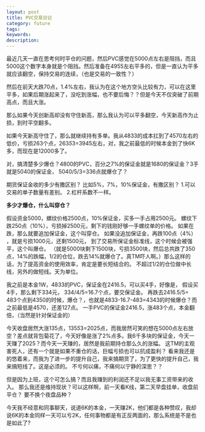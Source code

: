 ```yaml
---
layout: post
title: PVC交易日记
category: future
tags: 
keywords: 
description: 
---
```




最近几天一直在思考何时平仓的问题，然后PVC感觉在5000点左右是阻挡，而且5000这个数字本身就是个阻挡。然后准备在4955左右平多的，但是一直认为平多就应该翻空，保持交易的连续，（也是交易的一致性？）

然后在前天大跌70点，1.4%左右，我认为在这个地方空头比较有力，可以在这里平多，如果后期涨起来了，没吃到涨幅，也不要后悔？？但是今天不仅突破了前期高点，而且大涨。

那么如果今天创新高却没有守住新高，那么我认为可以平多翻空，今天新高作为止损，到时平空翻多。

如果今天新高守住了，那么就继续持有多单。我从4833的成本扛到了4570左右的低价，亏损263个点，263*5*3=3945左右，对，我之前最低的时候本金到了快6K多，而现在是12000多了。

对，搞清楚多少爆仓？4800的PVC，百分之7%的保证金就是1680的保证金？3手就是5040的保证金，
5040/5/3=336点就爆仓了？


期货保证金收的多少有撒区别？
比如5%，7%，10%保证金，有撒区别？
1.可以交易的单子数量有差别。
2.杠杆系数不一样。


**多少才爆仓，什么叫穿仓？**

假设资金5000，螺纹价格2500点，10%保证金，买多一手占用2500元。
螺纹下跌250点（10%），亏损掉2500元，剩下的钱刚好够一手螺纹单的价格。
如果在跌，那么就要追加保证金，这个叫穿仓。
如果没追加保证金，再跌100点（4%） ，就是亏损1000元，还剩1500元，
到了交易所保证金标准线，这个时候会被强平，这个叫爆仓。
（就是5000块剩下1500块，亏损3500块，然后总共跌了350点，14%的跌幅，1/2的仓位，跌去14%就爆仓了。真TM吓人啊。）那么这样的话，为了提高资金的使用效率，肯定是要长短结合的。
不超过1/2的仓位做中长线，另外的做短线。天为单位。

我之前是本金1W，4833的PVC，保证金在2416.5，可以买4手，好像是，
假设买4手，那么剩下334元，
334/4/5=16.7个点，要交保证金。
再跌去2416.5/5= 483个点到4350的时候，爆仓？，也就是4833-16.7-483=4343的时候爆仓？而之前最低是4570，还差127点。
一手PVC的保证金2416.5，涨483个点，本金翻倍，（当然是针对保证金的）


今天收盘居然大涨135点，135*5*3=2025点，而我居然可笑的想在5000点左右放空？差点就背包菊花了，今天好像是涨了2%点多。我6千多块的保证金，今天一天赚了2025？而今天一天赚的，居然是我前期持仓那么久的涨幅。
这TM的主观害死人，还有一个就是如果不重仓的话，巨幅亏损也可以抗成盈利？
看来我还是的悠着来，而我为了进一步的提升自己，我来搞期货了，为了更快的提升自己，我来搞短线了。这是必须的。
不亏何以痛，不痛何以宁静的深思？？

但是因为上班，这个可怎么搞？而且我赚到的利润还不足以我无事工资带来的收入。
那么我还是维持现状？可以这样啊，前一天看K线，第二天早盘挂单，收盘前平仓？
要不换个夜盘品种？


今天我不经意和同事聊天，说道6K的本金，一天赚2K，他们都是各种赞叹，我却说6K的本金同样一天可以亏2K，任何事物都是有正反两面的，那么系统是不是也是如此了?








